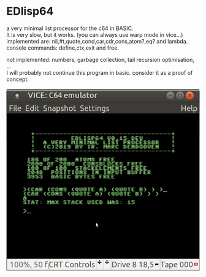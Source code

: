 # EDlisp64
a very minimal list processor for the c64 in BASIC.   
It is very slow, but it works. (you can always use warp mode in vice...)   
implemented are: nil,#t,quote,cond,car,cdr,cons,atom?,eq? and lambda.  
console commands: define,ctx,exit and free.  
  
not implemented: numbers, garbage collection, tail recursion optimisation, ...  
I will probably not continue this program in basic. consider it as a proof of concept.    


![screenshot](./edlisp015.png)

